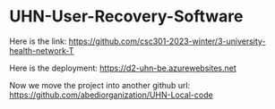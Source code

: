 # UHN-User-Recovery-Software
Here is the link:
https://github.com/csc301-2023-winter/3-university-health-network-T

Here is the deployment:
https://d2-uhn-be.azurewebsites.net

Now we move the project into another github url:
https://github.com/abediorganization/UHN-Local-code
